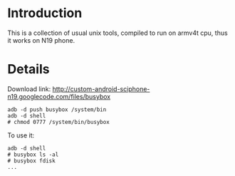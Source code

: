 # Introduction #

This is a collection of usual unix tools, compiled to run on armv4t cpu, thus it works on N19 phone.


# Details #

Download link: http://custom-android-sciphone-n19.googlecode.com/files/busybox

```
adb -d push busybox /system/bin
adb -d shell
# chmod 0777 /system/bin/busybox
```

To use it:
```
adb -d shell
# busybox ls -al
# busybox fdisk
...
```